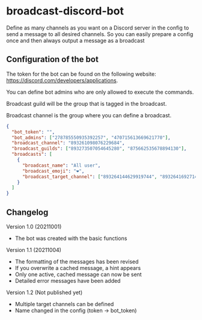 # broadcast-discord-bot
Define as many channels as you want on a Discord server in the config to send a message to all desired channels. So you can easily prepare a config once and then always output a message as a broadcast

## Configuration of the bot 
The token for the bot can be found on the following website: https://discord.com/developers/applications. 

You can define bot admins who are only allowed to execute the commands.

Broadcast guild will be the group that is tagged in the broadcast.

Broadcast channel is the group where you can define a broadcast.

```json
{
  "bot_token": "",
  "bot_admins": ["278785550935392257", "470715613669621770"],
  "broadcast_channel": "893261098076229684",
  "broadcast_guilds": ["893273507054645280", "875662535678894130"],
  "broadcasts": [
    {
      "broadcast_name": "All user",
      "broadcast_emoji": "❤",
      "broadcast_target_channel": ["893264144629919744", "893264169271443467", "893264274166788187", "893264295750664192", "893264321918943262"]
    }
  ]
}
```

## Changelog
Version 1.0 (20211001)
+ The bot was created with the basic functions

Version 1.1 (20211004)
+ The formatting of the messages has been revised
+ If you overwrite a cached message, a hint appears
+ Only one active, cached message can now be sent
+ Detailed error messages have been added

Version 1.2 (Not published yet)
+ Multiple target channels can be defined
+ Name changed in the config (token -> bot_token)
